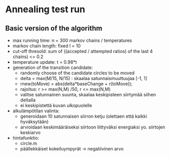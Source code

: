 # Annealing test run

## Basic version of the algorithm

* max running time: n = 300 markov chains / temperatures
* markov chain length: fixed l = 10
* cut-off thresold: sum of ((accepted / attempted ratios) of the last 4 chains) <= 0.2
* temperature update: t = 0.98*t
* generation of the transition candidate:
    * randomly choose of the candidate circles to be moved
    * delta = max(M/15, N/15) : skaalaa satunnaismuuttuujaa [-1, 1]
    * rnew(toMove) = abs(delta*baseChange + r(toMove));
    * rajoitus: r >= max(N,M) /50, r <= max(N,M)
    * valitse satunnainen suunta, skaalaa keskipisteen siirtymää siihen deltalla
    * ei keskipistettä kuvan ulkopuolelle
* alkulämpötilan valinta:
    * generoidaan 10 satunnaisen siirron ketju (olettaen että kaikki hyväksytään)
    * arvioidaan keskimääräiseksi siirtoon liittyväksi energiaksi yo. siirtojen keskiarvo
* hintafunktio:
    * circle.m
    * päällekkäiset kokeiluympyrät -> negatiivinen arvo

